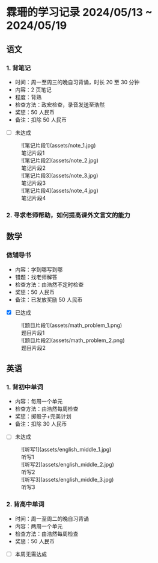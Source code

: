 # 霖珊的学习记录 2024/05/13 ~ 2024/05/19

## 语文

### 1. 背笔记

- 时间：周一至周三的晚自习背诵，时长 20 至 30 分钟
- 内容：2 页笔记
- 程度：背熟
- 检查方法：政宏检查，录音发送至浩然
- 奖惩：50 人民币
- 备注：扣除 50 人民币
- [ ] 未达成

<figure markdown>
  ![笔记片段1](assets/note_1.jpg)
  <figcaption><div class=normal_font>笔记片段1<div></figcaption>
  ![笔记片段2](assets/note_2.jpg)
  <figcaption><div class=normal_font>笔记片段2<div></figcaption>
  ![笔记片段3](assets/note_3.jpg)
  <figcaption><div class=normal_font>笔记片段3<div></figcaption>
  ![笔记片段4](assets/note_4.jpg)
  <figcaption><div class=normal_font>笔记片段4<div></figcaption>
</figure>

### 2. 寻求老师帮助，如何提高课外文言文的能力

## 数学

### 做辅导书

- 内容：学到哪写到哪
- 错题：找老师解答
- 检查方法：由浩然不定时检查
- 奖惩：50 人民币
- 备注：已发放奖励 50 人民币
- [x] 已达成

<figure markdown>
  ![题目片段1](assets/math_problem_1.png)
  <figcaption><div class=normal_font>题目片段1<div></figcaption>
  ![题目片段2](assets/math_problem_2.png)
  <figcaption><div class=normal_font>题目片段2<div></figcaption>
</figure>

## 英语

### 1. 背初中单词

- 内容：每周一个单元
- 检查方法：由浩然每周检查
- 奖惩：掷骰子+完美计划
- 备注：扣除 30 人民币
- [ ] 未达成

<figure markdown>
  ![听写1](assets/english_middle_1.jpg)
  <figcaption><div class=normal_font>听写1<div></figcaption>
  ![听写2](assets/english_middle_2.jpg)
  <figcaption><div class=normal_font>听写2<div></figcaption>
  ![听写3](assets/english_middle_3.jpg)
  <figcaption><div class=normal_font>听写3<div></figcaption>
</figure>

### 2. 背高中单词

- 时间：周一至周二的晚自习背诵
- 内容：两周一个单元
- 检查方法：由浩然每周检查
- 奖惩：50 人民币
- [ ] 本周无需达成

<style>
    .normal_font {
        font-style: normal;
    }
</style>
